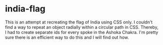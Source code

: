 # india-flag
This is an attempt at recreating the flag of India using CSS only.
I couldn't find a way to repeat an object radially within a circular path in CSS. 
Thereby, I had to create separate ids for every spoke in the Ashoka Chakra.
I'm pretty sure there is an efficient way to do this and I will find out how.